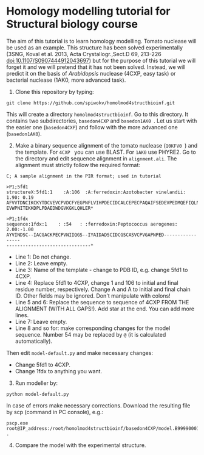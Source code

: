 # Homology modelling tutorial for Structural biology course

The aim of this tutorial is to learn homology modelling. Tomato nuclease will be used as an example.
This structure has been solved experimentally (3SNG, Koval et al. 2013, Acta Crystallogr.,Sect.D 69, 213-226
<doi:10.1107/S0907444912043697>) but for the purpose of this tutorial we will forget it and we will
pretend that it has not been solved. Instead, we will predict it on the basis of *Arabidopsis* nuclease
(4CXP, easy task) or bacterial nuclease (1AK0, more advanced task).

1. Clone this repository by typing:
```
git clone https://github.com/spiwokv/homolmod4structbioinf.git
```
This will create a directory `homolmod4structbioinf`. Go to this directory. It contains two subdirectories, `basedon4CXP`
and `basedon1AK0 `. Let us start with the easier one (`basedon4CXP`) and follow with the more advanced one (`basedon1AK0`).

2. Make a binary sequence alignment of the tomato nuclease (`Q0KFV0 `) and the template. For `4CXP ` you can use BLAST.
For `1AK0` use PHYRE2. Go to the directory and edit sequence alignment in `alignment.ali`. The alignment must strictly
follow the required format:
```
C; A sample alignment in the PIR format; used in tutorial

>P1;5fd1
structureX:5fd1:1    :A:106  :A:ferredoxin:Azotobacter vinelandii: 1.90: 0.19
AFVVTDNCIKCKYTDCVEVCPVDCFYEGPNFLVIHPDECIDCALCEPECPAQAIFSEDEVPEDMQEFIQLNAELA
EVWPNITEKKDPLPDAEDWDGVKGKLQHLER*

>P1;1fdx
sequence:1fdx:1    : :54   : :ferredoxin:Peptococcus aerogenes: 2.00:-1.00
AYVINDSC--IACGACKPECPVNIIQGS--IYAIDADSCIDCGSCASVCPVGAPNPED-----------------
-------------------------------*
```
- Line 1: Do not change.
- Line 2: Leave empty.
- Line 3: Name of the template - change to PDB ID, e.g. change 5fd1 to 4CXP.
- Line 4: Replace 5fd1 to 4CXP, change 1 and 106 to initial and final residue number, respectively.
  Change A and A to initial and final chain ID. Other fields may be ignored. Don't manipulate with colons!
- Line 5 and 6: Replace the sequence to sequence of 4CXP FROM THE ALIGNMENT (WITH ALL GAPS!). Add star at the end.
  You can add more lines.
- Line 7: Leave empty.
- Line 8 and so for: make corresponding changes for the model sequence. Number 54 may be replaced by `@`
  (it is calculated automatically).

Then edit `model-default.py` and make necessary changes:
- Change 5fd1 to 4CXP.
- Change 1fdx to anything you want.

3. Run modeller by:
```
python model-default.py
```
In case of errors make necessary corrections. Download the resulting file by scp (command in PC console), e.g.:
```
pscp.exe root@IP_address:/root/homolmod4structbioinf/basedon4CXP/model.B99990001.pdb .
```

4. Compare the model with the experimental structure.
